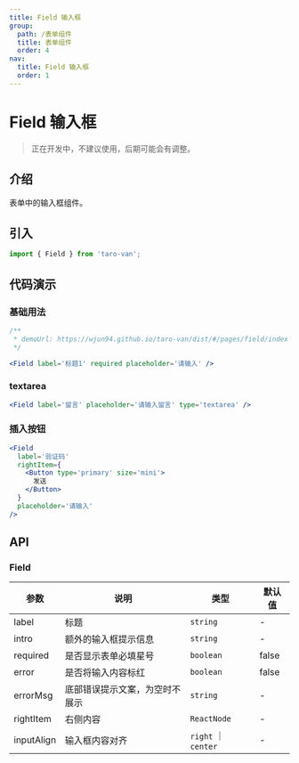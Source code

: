 ```yaml
---
title: Field 输入框
group:
  path: /表单组件
  title: 表单组件
  order: 4
nav:
  title: Field 输入框
  order: 1
---
```


# Field 输入框

> 正在开发中，不建议使用，后期可能会有调整。

## 介绍

表单中的输入框组件。

## 引入

```jsx | pure
import { Field } from 'taro-van';
```

## 代码演示

### 基础用法

```jsx | iframe
/**
 * demoUrl: https://wjun94.github.io/taro-van/dist/#/pages/field/index
 */

<Field label='标题1' required placeholder='请输入' />
```

### textarea

```jsx | pure
<Field label='留言' placeholder='请输入留言' type='textarea' />
```

### 插入按钮

```jsx | pure
<Field
  label='验证码'
  rightItem={
    <Button type='primary' size='mini'>
      发送
    </Button>
  }
  placeholder='请输入'
/>
```

## API

### Field

| 参数       | 说明                           | 类型                | 默认值 |
| ---------- | ------------------------------ | ------------------- | ------ |
| label      | 标题                           | `string`            | -      |
| intro      | 额外的输入框提示信息           | `string`            | -      |
| required   | 是否显示表单必填星号           | `boolean`           | false  |
| error      | 是否将输入内容标红             | `boolean`           | false  |
| errorMsg   | 底部错误提示文案，为空时不展示 | `string`            | -      |
| rightItem  | 右侧内容                       | `ReactNode`         | -      |
| inputAlign | 输入框内容对齐                 | `right` ｜ `center` | -      |
